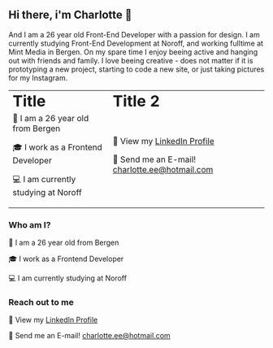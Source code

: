 ## Hi there, i'm Charlotte 👋
And I am a 26 year old Front-End Developer with a passion for design. I am currently studying Front-End Development at Noroff, and working fulltime at Mint Media in Bergen. On my spare time I enjoy beeing active and hanging out with friends and family. I love beeing creative - does not matter if it is prototyping a new project, starting to code a new site, or just taking pictures for my Instagram.

<table border="0">
 <tr>
    <td><b style="font-size:30px">Title</b></td>
    <td><b style="font-size:30px">Title 2</b></td>
 </tr>
 <tr>
    <td>👩 I am a 26 year old from Bergen

🎓 I work as a Frontend Developer

💻 I am currently studying at Noroff</td>
    <td>💼 View my [LinkedIn Profile](https://www.linkedin.com/in/charlotte-essajee-67aa39226/)

📧 Send me an E-mail! charlotte.ee@hotmail.com</td>
 </tr>
</table>


### Who am I?
👩 I am a 26 year old from Bergen 

🎓 I work as a Frontend Developer 

💻 I am currently studying at Noroff



### Reach out to me
💼 View my [LinkedIn Profile](https://www.linkedin.com/in/charlotte-essajee-67aa39226/)

📧 Send me an E-mail! charlotte.ee@hotmail.com


<!--
**CharlotteEssajee/CharlotteEssajee** is a ✨ _special_ ✨ repository because its `README.md` (this file) appears on your GitHub profile.

Here are some ideas to get you started:

- 🔭 I’m currently working on ...
- 🌱 I’m currently learning ...
- 👯 I’m looking to collaborate on ...
- 🤔 I’m looking for help with ...
- 💬 Ask me about ...
- 📫 How to reach me: ...
- 😄 Pronouns: ...
- ⚡ Fun fact: ...
-->
